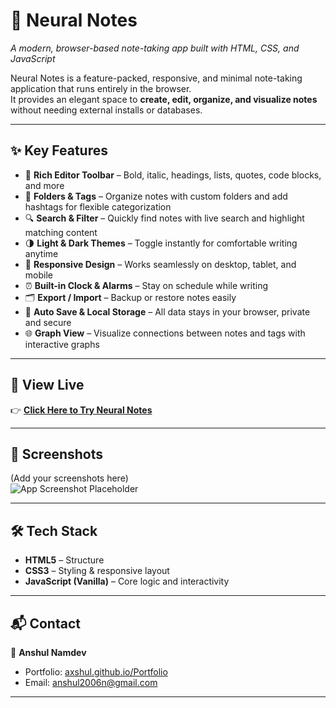 # 🧠 Neural Notes  
*A modern, browser-based note-taking app built with HTML, CSS, and JavaScript*  

Neural Notes is a feature-packed, responsive, and minimal note-taking application that runs entirely in the browser.  
It provides an elegant space to **create, edit, organize, and visualize notes** without needing external installs or databases.  

---

## ✨ Key Features  

- 📝 **Rich Editor Toolbar** – Bold, italic, headings, lists, quotes, code blocks, and more  
- 📂 **Folders & Tags** – Organize notes with custom folders and add hashtags for flexible categorization  
- 🔍 **Search & Filter** – Quickly find notes with live search and highlight matching content  
- 🌗 **Light & Dark Themes** – Toggle instantly for comfortable writing anytime  
- 📱 **Responsive Design** – Works seamlessly on desktop, tablet, and mobile  
- ⏰ **Built-in Clock & Alarms** – Stay on schedule while writing  
- 🗂️ **Export / Import** – Backup or restore notes easily  
- 🔄 **Auto Save & Local Storage** – All data stays in your browser, private and secure  
- 🌐 **Graph View** – Visualize connections between notes and tags with interactive graphs  

---

## 🚀 View Live  
👉 [**Click Here to Try Neural Notes**](https://perchance.org/noteit-shanks)  

---

## 📸 Screenshots  
(Add your screenshots here)  
![App Screenshot Placeholder](https://via.placeholder.com/800x400?text=Neural+Notes+Screenshot)  

---

## 🛠️ Tech Stack  
- **HTML5** – Structure  
- **CSS3** – Styling & responsive layout  
- **JavaScript (Vanilla)** – Core logic and interactivity  

---

## 📬 Contact  
👤 **Anshul Namdev**  
- Portfolio: [axshul.github.io/Portfolio](https://axshul.github.io/Portfolio)  
- Email: anshul2006n@gmail.com  

---
